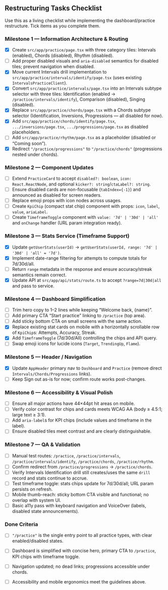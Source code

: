 ## Restructuring Tasks Checklist

Use this as a living checklist while implementing the dashboard/practice restructure. Tick items as you complete them.

### Milestone 1 — Information Architecture & Routing
- [x] Create `src/app/practice/page.tsx` with three category tiles: Intervals (enabled), Chords (disabled), Rhythm (disabled).
- [ ] Add proper disabled visuals and `aria-disabled` semantics for disabled tiles; prevent navigation when disabled.
- [x] Move current Intervals drill implementation to `src/app/practice/intervals/identify/page.tsx` (uses existing `IntervalsPracticeClient`).
- [x] Convert `src/app/practice/intervals/page.tsx` into an Intervals subtype selector with three tiles: Identification (enabled → `/practice/intervals/identify`), Comparison (disabled), Singing (disabled).
- [x] Replace `src/app/practice/chords/page.tsx` with a Chords subtype selector (Identification, Inversions, Progressions — all disabled for now).
- [x] Add `src/app/practice/chords/identify/page.tsx`, `.../inversions/page.tsx`, `.../progressions/page.tsx` as disabled placeholders.
- [ ] Add `src/app/practice/rhythm/page.tsx` as a placeholder (disabled or “Coming soon”).
- [x] Redirect `"/practice/progressions"` to `"/practice/chords"` (progressions nested under chords).

### Milestone 2 — Component Updates
- [ ] Extend `PracticeCard` to accept `disabled?: boolean`, `icon: React.ReactNode`, and optional `kicker?: string`/`ctaLabel?: string`.
- [ ] Ensure disabled cards are non-focusable (`tabIndex={-1}`) and announced as disabled for screen readers.
- [ ] Replace emoji props with icon nodes across usages.
- [ ] Create `KpiChip` (compact stat chip) component with props: `icon`, `label`, `value`, `ariaLabel`.
- [ ] Create `TimeframeToggle` component with `value: '7d' | '30d' | 'all'` and `onChange` handler (URL param integration ready).

### Milestone 3 — Stats Service (Timeframe Support)
- [x] Update `getUserStats(userId)` → `getUserStats(userId, range: '7d' | '30d' | 'all' = '7d')`.
- [x] Implement date-range filtering for attempts to compute totals for 7d/30d/all.
- [ ] Return `range` metadata in the response and ensure accuracy/streak semantics remain correct.
- [x] Update API at `src/app/api/stats/route.ts` to accept `?range=7d|30d|all` and pass to service.

### Milestone 4 — Dashboard Simplification
- [ ] Trim hero copy to 1–2 lines while keeping “Welcome back, {name}”.
- [ ] Add primary CTA “Start practice” linking to `/practice` (top area).
- [ ] Add sticky bottom CTA on small screens with the same action.
- [x] Replace existing stat cards on mobile with a horizontally scrollable row of `KpiChip`s: Attempts, Accuracy, Streak.
- [x] Add `TimeframeToggle` (7d/30d/All) controlling the chips and API query.
- [ ] Swap emoji icons for lucide icons (`Target`, `TrendingUp`, `Flame`).

### Milestone 5 — Header / Navigation
- [x] Update `AppHeader` primary nav to `Dashboard` and `Practice` (remove direct `Intervals/Chords/Progressions` links).
- [ ] Keep Sign out as-is for now; confirm route works post-changes.

### Milestone 6 — Accessibility & Visual Polish
- [ ] Ensure all major actions have 44×44pt hit areas on mobile.
- [ ] Verify color contrast for chips and cards meets WCAG AA (body ≥ 4.5:1; large text ≥ 3:1).
- [ ] Add `aria-label`s for KPI chips (include values and timeframe in the label).
- [ ] Ensure disabled tiles meet contrast and are clearly distinguishable.

### Milestone 7 — QA & Validation
- [ ] Manual test routes: `/practice`, `/practice/intervals`, `/practice/intervals/identify`, `/practice/chords`, `/practice/rhythm`.
- [ ] Confirm redirect from `/practice/progressions` → `/practice/chords`.
- [ ] Verify Intervals Identification drill still creates/uses the same `drill` record and stats continue to accrue.
- [ ] Test timeframe toggle: stats chips update for 7d/30d/all; URL param persists on refresh.
- [ ] Mobile thumb-reach: sticky bottom CTA visible and functional; no overlap with system UI.
- [ ] Basic a11y pass with keyboard navigation and VoiceOver (labels, disabled state announcements).

### Done Criteria
- [ ] `"/practice"` is the single entry point to all practice types, with clear enabled/disabled states.
- [ ] Dashboard is simplified with concise hero, primary CTA to `/practice`, KPI chips with timeframe toggle.
- [ ] Navigation updated; no dead links; progressions accessible under chords.
- [ ] Accessibility and mobile ergonomics meet the guidelines above.


